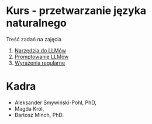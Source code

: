 # Kurs - przetwarzanie języka naturalnego

Treść zadań na zajęcia

1. [Narzędzia do LLMów](001_ollama_LMstudio.md)
2. [Promptowanie LLMów](002_ollama_promptowanie.ipynb)
3. [Wyrażenia regularne](003_RegExp_vs_LLM.md)

# Kadra

* Aleksander Smywiński-Pohl, PhD,
* Magda Król,
* Bartosz Minch, PhD.
